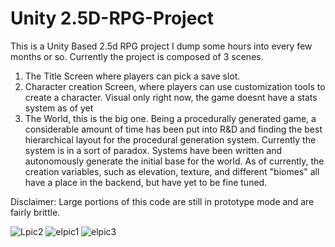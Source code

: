 # Unity 2.5D-RPG-Project
This is a Unity Based 2.5d RPG project I dump some hours into every few months or so. Currently the project is composed of 3 scenes.
1. The Title Screen where players can pick a save slot.
2. Character creation Screen, where players can use customization tools to create a character. Visual only right now, the game doesnt have a stats system as of yet
3. The World, this is the big one. Being a procedurally generated game, a considerable amount of time has been put into R&D and finding the best hierarchical layout for the procedural
generation system. Currently the system is in a sort of paradox. Systems have been written and autonomously generate the initial base for the world. As of currently,
the creation variables, such as elevation, texture, and different "biomes" all have a place in the backend, but have yet to be fine tuned.

Disclaimer: Large portions of this code are still in prototype mode and are fairly brittle.



![Lpic2](https://user-images.githubusercontent.com/80863542/125507269-a8fcc5b9-0d6a-4586-82f3-25003c6b13a4.png)
![elpic1](https://user-images.githubusercontent.com/80863542/125507274-fe3ba72f-9962-46e9-bb2d-761d9a67f3f0.png)
![elpic3](https://user-images.githubusercontent.com/80863542/125507279-bc46c407-d62f-4c86-ab24-22fb8f93a778.png)
